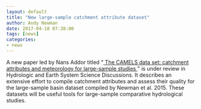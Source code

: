 ```yaml
---
layout: default
title: "New large-sample catchment attribute dataset"
author: Andy Newman
date: 2017-04-18 07:38:00
tags: [news]
categories:
- news
---
```


A new paper led by Nans Addor titled "<a href="http://www.hydrol-earth-syst-sci-discuss.net/hess-2017-169/"> The CAMELS data set: catchment attributes and meteorology for large-sample studies </a>" is under review in Hydrologic and Earth System Science Discussions. It describes an extensive effort to compile catchment attributes and assess their quality for the large-sample basin dataset compiled by Newman et al. 2015. These datasets will be useful tools for large-sample comparative hydrological studies.  

